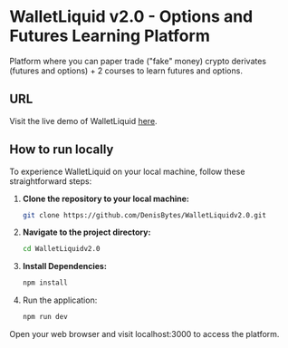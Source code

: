 # WalletLiquid v2.0 - Options and Futures Learning Platform

Platform where you can paper trade ("fake" money) crypto derivates (futures and options) + 2 courses to learn futures and options.

## URL

Visit the live demo of WalletLiquid [here](https://wallet-liquidv2-0.vercel.app).


## How to run locally

  To experience WalletLiquid on your local machine, follow these straightforward steps:

1. **Clone the repository to your local machine:**

   ```bash
   git clone https://github.com/DenisBytes/WalletLiquidv2.0.git

2. **Navigate to the project directory:**

   ```bash
   cd WalletLiquidv2.0

3. **Install Dependencies:**

   ```bash
   npm install
   
4. Run the application:

   ```bash
   npm run dev

Open your web browser and visit localhost:3000 to access the platform.
